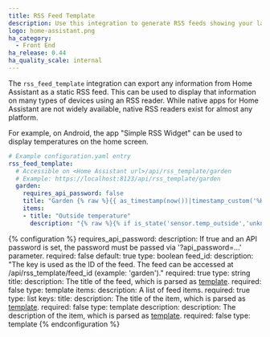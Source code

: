 ```yaml
---
title: RSS Feed Template
description: Use this integration to generate RSS feeds showing your latest data.
logo: home-assistant.png
ha_category:
  - Front End
ha_release: 0.44
ha_quality_scale: internal
---
```


The `rss_feed_template` integration can export any information from Home Assistant as a static RSS feed. This can be used to display that information on many types of devices using an RSS reader. While native apps for Home Assistant are not widely available, native RSS readers exist for almost any platform.

For example, on Android, the app "Simple RSS Widget" can be used to display temperatures on the home screen.

```yaml
# Example configuration.yaml entry
rss_feed_template:
  # Accessible on <Home Assistant url>/api/rss_template/garden
  # Example: https://localhost:8123/api/rss_template/garden
  garden:
    requires_api_password: false
    title: "Garden {% raw %}{{ as_timestamp(now())|timestamp_custom('%H:%M', True) }}{% endraw %}"
    items:
    - title: "Outside temperature"
      description: "{% raw %}{% if is_state('sensor.temp_outside','unknown') %}---{% else %}{{states('sensor.temp_outside')}} °C{% endif %}{% endraw %}"
```

{% configuration %}
requires_api_password:
  description: If true and an API password is set, the password must be passed via '?api_password=...' parameter.
  required: false
  default: true
  type: boolean
feed_id:
  description: "The key is used as the ID of the feed. The feed can be accessed at /api/rss_template/feed_id (example: 'garden')."
  required: true
  type: string
title:
  description: The title of the feed, which is parsed as [template](/topics/templating/).
  required: false
  type: template
items:
  description: A list of feed items.
  required: true
  type: list
  keys:
    title:
      description: The title of the item, which is parsed as [template](/topics/templating/).
      required: false
      type: template
    description:
      description: The description of the item, which is parsed as [template](/topics/templating/).
      required: false
      type: template
{% endconfiguration %}
